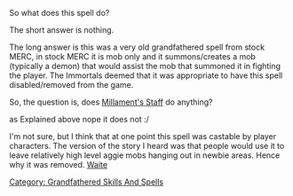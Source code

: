 So what does this spell do?

The short answer is nothing.

The long answer is this was a very old grandfathered spell from stock
MERC, in stock MERC it is mob only and it summons/creates a mob
(typically a demon) that would assist the mob that summoned it in
fighting the player. The Immortals deemed that it was appropriate to
have this spell disabled/removed from the game.

So, the question is, does [Millament's
Staff](Millament's_Staff "wikilink") do anything?

as Explained above nope it does not :/

I'm not sure, but I think that at one point this spell was castable by
player characters. The version of the story I heard was that people
would use it to leave relatively high level aggie mobs hanging out in
newbie areas. Hence why it was removed.
[Waite](User:Waite.md "wikilink")

[Category: Grandfathered Skills And
Spells](Category:_Grandfathered_Skills_And_Spells "wikilink")
